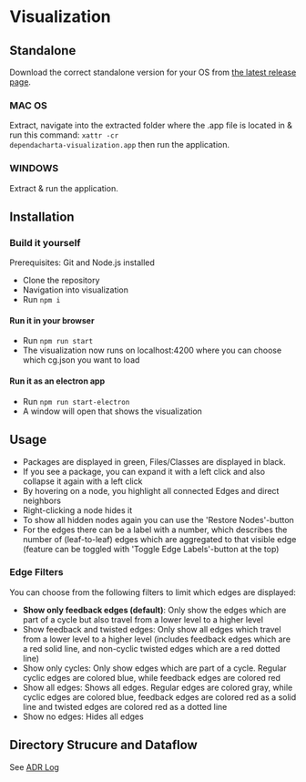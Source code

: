 # Visualization
## Standalone
Download the correct standalone version for your OS from [the latest release page](https://github.com/MaibornWolff/DependaCharta/releases). 
### MAC OS
Extract, navigate into the extracted folder where the .app file is located in & run this command: <code>xattr -cr dependacharta-visualization.app</code> then run the application.
### WINDOWS
Extract & run the application.
## Installation
### Build it yourself
Prerequisites: Git and Node.js installed
- Clone the repository
- Navigation into visualization
- Run <code>npm i</code>
#### Run it in your browser
- Run <code>npm run start</code>
- The visualization now runs on localhost:4200 where you can choose which cg.json you want to load
#### Run it as an electron app
- Run <code>npm run start-electron</code>
- A window will open that shows the visualization

## Usage
- Packages are displayed in green, Files/Classes are displayed in black.
- If you see a package, you can expand it with a left click and also collapse it again with a left click
- By hovering on a node, you highlight all connected Edges and direct neighbors
- Right-clicking a node hides it
- To show all hidden nodes again you can use the 'Restore Nodes'-button
- For the edges there can be a label with a number, which describes the number of (leaf-to-leaf) edges which are aggregated to that visible edge (feature can be toggled with 'Toggle Edge Labels'-button at the top)

### Edge Filters
You can choose from the following filters to limit which edges are displayed:
- **Show only feedback edges (default)**: Only show the edges which are part of a cycle but also travel from a lower level to a higher level
- Show feedback and twisted edges: Only show all edges which travel from a lower level to a higher level (includes feedback edges which are a red solid line, and non-cyclic twisted edges which are a red dotted line)
- Show only cycles: Only show edges which are part of a cycle. Regular cyclic edges are colored blue, while feedback edges are colored red
- Show all edges: Shows all edges. Regular edges are colored gray, while cyclic edges are colored blue, feedback edges are colored red as a solid line and twisted edges are colored red as a dotted line
- Show no edges: Hides all edges

## Directory Strucure and Dataflow
See [ADR Log](../doc/architecture/decisions)
